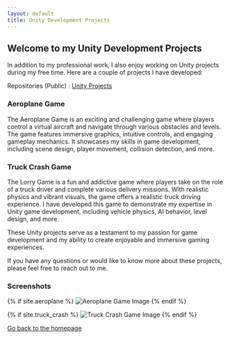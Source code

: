 ```yaml
---
layout: default
title: Unity Development Projects
---
```


## Welcome to my Unity Development Projects

In addition to my professional work, I also enjoy working on Unity projects during my free time. Here are a couple of projects I have developed:

Repositories (Public) : [Unity Projects](https://github.com/fazrul96/UnityProjects)

### Aeroplane Game

The Aeroplane Game is an exciting and challenging game where players control a virtual aircraft and navigate through various obstacles and levels. The game features immersive graphics, intuitive controls, and engaging gameplay mechanics. It showcases my skills in game development, including scene design, player movement, collision detection, and more.

### Truck Crash Game

The Lorry Game is a fun and addictive game where players take on the role of a truck driver and complete various delivery missions. With realistic physics and vibrant visuals, the game offers a realistic truck driving experience. I have developed this game to demonstrate my expertise in Unity game development, including vehicle physics, AI behavior, level design, and more.

These Unity projects serve as a testament to my passion for game development and my ability to create enjoyable and immersive gaming experiences.

If you have any questions or would like to know more about these projects, please feel free to reach out to me.

### Screenshots

{% if site.aeroplane %}
    <img src="{{site.aeroplane | relative_url}}" alt="Aeroplane Game Image" />
{% endif %}

{% if site.truck_crash %}
    <img src="{{site.truck_crash | relative_url}}" alt="Truck Crash Game Image" />
{% endif %}

[Go back to the homepage](https://fazrul96.github.io/fazrul.github.io/)